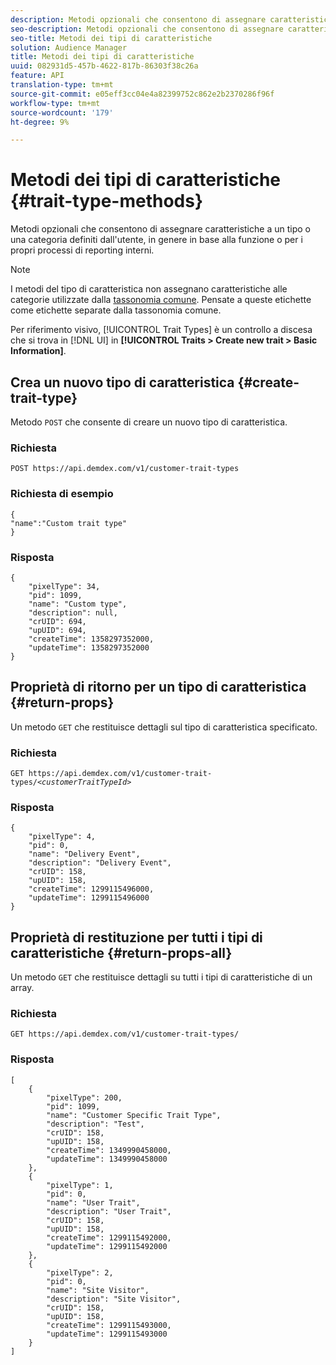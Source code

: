 ```yaml
---
description: Metodi opzionali che consentono di assegnare caratteristiche a un tipo o una categoria definiti dall'utente, in genere in base alla funzione o per i propri processi di reporting interni.
seo-description: Metodi opzionali che consentono di assegnare caratteristiche a un tipo o una categoria definiti dall'utente, in genere in base alla funzione o per i propri processi di reporting interni.
seo-title: Metodi dei tipi di caratteristiche
solution: Audience Manager
title: Metodi dei tipi di caratteristiche
uuid: 082931d5-457b-4622-817b-86303f38c26a
feature: API
translation-type: tm+mt
source-git-commit: e05eff3cc04e4a82399752c862e2b2370286f96f
workflow-type: tm+mt
source-wordcount: '179'
ht-degree: 9%

---
```



# Metodi dei tipi di caratteristiche {#trait-type-methods}

Metodi opzionali che consentono di assegnare caratteristiche a un tipo o una categoria definiti dall&#39;utente, in genere in base alla funzione o per i propri processi di reporting interni.

<!-- c_rest_api_trait_types_intro.xml -->

>[!NOTE]
>
>I metodi del tipo di caratteristica non assegnano caratteristiche alle categorie utilizzate dalla [tassonomia comune](../../api/rest-api-main/aam-api-taxonomy.md#taxonomic-api-methods). Pensate a queste etichette come etichette separate dalla tassonomia comune.

Per riferimento visivo, [!UICONTROL Trait Types] è un controllo a discesa che si trova in [!DNL UI] in **[!UICONTROL Traits > Create new trait > Basic Information]**.

## Crea un nuovo tipo di caratteristica {#create-trait-type}

Metodo `POST` che consente di creare un nuovo tipo di caratteristica.

<!-- r_rest_api_create_trait_type.xml -->

### Richiesta

`POST https://api.demdex.com/v1/customer-trait-types`

### Richiesta di esempio

```
{
"name":"Custom trait type"
}
```

### Risposta

```
{
    "pixelType": 34,
    "pid": 1099,
    "name": "Custom type",
    "description": null,
    "crUID": 694,
    "upUID": 694,
    "createTime": 1358297352000,
    "updateTime": 1358297352000
}
```

## Proprietà di ritorno per un tipo di caratteristica {#return-props}

Un metodo `GET` che restituisce dettagli sul tipo di caratteristica specificato.

<!-- r_rest_api_get_trait_type.xml -->

### Richiesta

`GET https://api.demdex.com/v1/customer-trait-types/`*`<customerTraitTypeId>`*

### Risposta

```
{
    "pixelType": 4,
    "pid": 0,
    "name": "Delivery Event",
    "description": "Delivery Event",
    "crUID": 158,
    "upUID": 158,
    "createTime": 1299115496000,
    "updateTime": 1299115496000
}
```

## Proprietà di restituzione per tutti i tipi di caratteristiche {#return-props-all}

Un metodo `GET` che restituisce dettagli su tutti i tipi di caratteristiche di un array.

<!-- r_rest_api_get_trait_types.xml -->

### Richiesta

`GET https://api.demdex.com/v1/customer-trait-types/`

### Risposta

```
[
    {
        "pixelType": 200,
        "pid": 1099,
        "name": "Customer Specific Trait Type",
        "description": "Test",
        "crUID": 158,
        "upUID": 158,
        "createTime": 1349990458000,
        "updateTime": 1349990458000
    },
    {
        "pixelType": 1,
        "pid": 0,
        "name": "User Trait",
        "description": "User Trait",
        "crUID": 158,
        "upUID": 158,
        "createTime": 1299115492000,
        "updateTime": 1299115492000
    },
    {
        "pixelType": 2,
        "pid": 0,
        "name": "Site Visitor",
        "description": "Site Visitor",
        "crUID": 158,
        "upUID": 158,
        "createTime": 1299115493000,
        "updateTime": 1299115493000
    }
]
```
